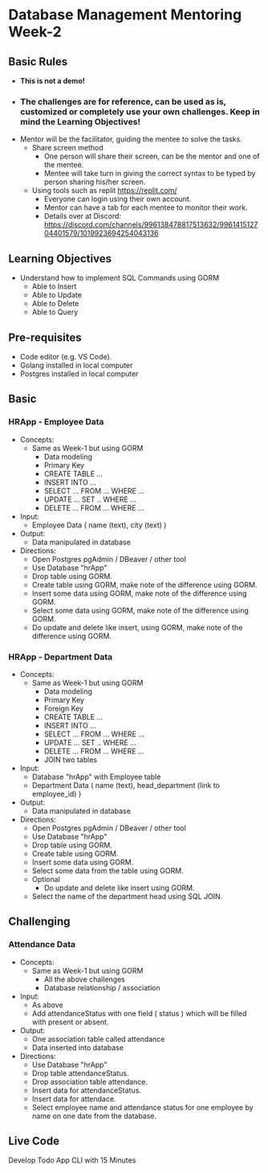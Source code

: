 # Database Management Mentoring Week-2

## Basic Rules
- **This is not a demo!**
- ### **The challenges are for reference, can be used as is, customized or completely use your own challenges. Keep in mind the Learning Objectives!**
- Mentor will be the facilitator, guiding the mentee to solve the tasks.
  - Share screen method
    - One person will share their screen, can be the mentor and one of the mentee.
    - Mentee will take turn in giving the correct syntax to be typed by person sharing his/her screen.
  - Using tools such as replit <https://replit.com/>
    - Everyone can login using their own account.
    - Mentor can have a tab for each mentee to monitor their work.
    - Details over at Discord: <https://discord.com/channels/996138478817513632/996141512704401579/1019923694254043136>
  
## Learning Objectives

- Understand how to implement SQL Commands using GORM
  - Able to Insert
  - Able to Update
  - Able to Delete
  - Able to Query

## Pre-requisites

- Code editor (e.g. VS Code).
- Golang installed in local computer
- Postgres installed in local computer

## Basic

### HRApp - Employee Data

- Concepts:
  - Same as Week-1 but using GORM
    - Data modeling
    - Primary Key
    - CREATE TABLE ...
    - INSERT INTO ...
    - SELECT ... FROM ... WHERE ...
    - UPDATE ... SET .. WHERE ...
    - DELETE ... FROM ... WHERE ...
- Input:
  - Employee Data ( name (text), city (text) )
- Output:
  - Data manipulated in database
- Directions:
  - Open Postgres pgAdmin / DBeaver / other tool
  - Use Database "hrApp"
  - Drop table using GORM.
  - Create table using GORM, make note of the difference using GORM.
  - Insert some data using GORM, make note of the difference using GORM.
  - Select some data using GORM, make note of the difference using GORM.
  - Do update and delete like insert, using GORM, make note of the difference using GORM.

### HRApp - Department Data

- Concepts:
  - Same as Week-1 but using GORM
    - Data modeling
    - Primary Key
    - Foreign Key
    - CREATE TABLE ...
    - INSERT INTO ...
    - SELECT ... FROM ... WHERE ...
    - UPDATE ... SET .. WHERE ...
    - DELETE ... FROM ... WHERE ...
    - JOIN two tables
- Input:
  - Database "hrApp" with Employee table
  - Department Data ( name (text), head_department (link to employee_id) )
- Output:
  - Data manipulated in database
- Directions:
  - Open Postgres pgAdmin / DBeaver / other tool
  - Use Database "hrApp"
  - Drop table using GORM.
  - Create table using GORM.
  - Insert some data using GORM.
  - Select some data from the table using GORM.
  - Optional
    - Do update and delete like insert using GORM.
  - Select the name of the department head using SQL JOIN.

## Challenging

### Attendance Data

- Concepts:
  - Same as Week-1 but using GORM
    - All the above challenges
    - Database relationship / association
- Input:
  - As above
  - Add attendanceStatus with one field ( status ) which will be filled with present or absent.
- Output:
  - One association table called attendance
  - Data inserted into database
- Directions:
  - Use Database "hrApp"
  - Drop table attendanceStatus.
  - Drop association table attendance.
  - Insert data for attendanceStatus.
  - Insert data for attendace.
  - Select employee name and attendance status for one employee by name on one date from the database.

## Live Code

Develop Todo App CLI with 15 Minutes

```bash

```
